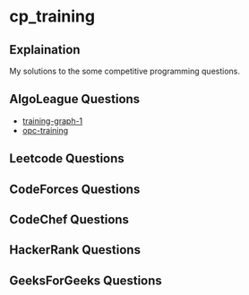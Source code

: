 # cp_training
## Explaination
My solutions to the some competitive programming questions.

## AlgoLeague Questions

* [training-graph-1](https://algoleague.com/contest/algorithm-training-set-graph-1/problem/list)
* [opc-training](https://algoleague.com/contest/online-programming-contest-all-problems/problem/list)

## Leetcode Questions

## CodeForces Questions

## CodeChef Questions

## HackerRank Questions

## GeeksForGeeks Questions

